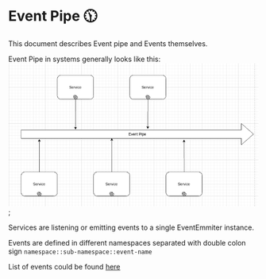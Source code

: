 # Event Pipe 🕦️

This document describes Event pipe and Events themselves.

Event Pipe in systems generally looks like this:
![event-pipe](./../img/event-pipe.png);

Services are listening or emitting events to a single EventEmmiter instance.

Events are defined in different namespaces separated with double colon sign `namespace::sub-namespace::event-name`

List of events could be found [here](./Events.md)
